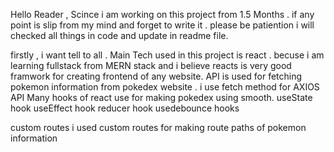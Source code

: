 Hello Reader , 
Scince i am working on this project from 1.5 Months . if any point is slip from my mind and forget to write it . please be patiention i will checked all things in code and update in readme file.

firstly , i want tell to all .
  Main Tech used in this project is react . becuse i am learning fullstack from MERN stack and i believe reacts is very good framwork for creating frontend of any website.
 API is used for fetching pokemon information from pokedex website .
 i use fetch method for AXIOS API 
 Many hooks of react use for making pokedex using smooth. 
 useState hook
 useEffect hook 
 reducer hook
 usedebounce hooks

 custom routes
 i used custom routes for making route paths of pokemon information

